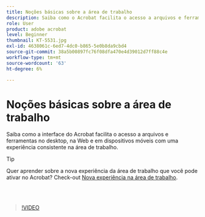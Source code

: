 ```yaml
---
title: Noções básicas sobre a área de trabalho
description: Saiba como o Acrobat facilita o acesso a arquivos e ferramentas no desktop, na Web e em dispositivos móveis
role: User
product: adobe acrobat
level: Beginner
thumbnail: KT-5531.jpg
exl-id: 4638061c-6ed7-4dc0-b865-5e0b8da9cbd4
source-git-commit: 38a5b00897fc76f08dfa470e4d39012d7ff88c4e
workflow-type: tm+mt
source-wordcount: '63'
ht-degree: 6%

---
```


# Noções básicas sobre a área de trabalho

Saiba como a interface do Acrobat facilita o acesso a arquivos e ferramentas no desktop, na Web e em dispositivos móveis com uma experiência consistente na área de trabalho.

>[!TIP]
>
>Quer aprender sobre a nova experiência da área de trabalho que você pode ativar no Acrobat? Check-out [Nova experiência na área de trabalho](new-workspace.md).

<br> 

>[!VIDEO](https://video.tv.adobe.com/v/337971?hidetitle=true)
